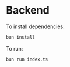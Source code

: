 # Backend

To install dependencies:

```bash
bun install
```

To run:

```bash
bun run index.ts
```
